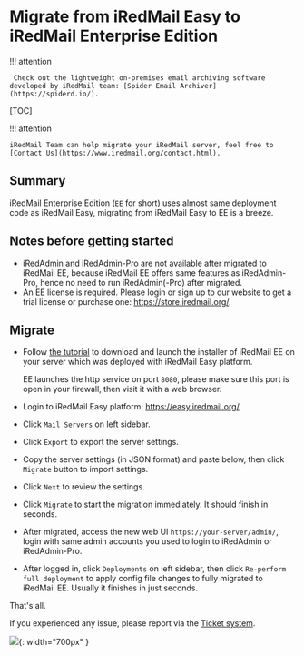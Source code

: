 # Migrate from iRedMail Easy to iRedMail Enterprise Edition

!!! attention

	 Check out the lightweight on-premises email archiving software developed by iRedMail team: [Spider Email Archiver](https://spiderd.io/).

[TOC]

!!! attention

    iRedMail Team can help migrate your iRedMail server, feel free to
    [Contact Us](https://www.iredmail.org/contact.html).

## Summary

iRedMail Enterprise Edition (`EE` for short) uses almost same deployment code
as iRedMail Easy, migrating from iRedMail Easy to EE is a breeze.

## Notes before getting started

- iRedAdmin and iRedAdmin-Pro are not available after migrated to iRedMail EE,
  because iRedMail EE offers same features as iRedAdmin-Pro, hence
  no need to run iRedAdmin(-Pro) after migrated.
- An EE license is required. Please login or sign up to our website to get
  a trial license or purchase one: <https://store.iredmail.org/>.

## Migrate

- Follow [the tutorial](./install.ee.html) to download and launch the installer
  of iRedMail EE on your server which was deployed with
  iRedMail Easy platform.

    EE launches the http service on port `8080`, please make sure this port
    is open in your firewall, then visit it with a web browser.

- Login to iRedMail Easy platform: <https://easy.iredmail.org/>
- Click `Mail Servers` on left sidebar.
- Click `Export` to export the server settings.
- Copy the server settings (in JSON format) and paste below, then click
  `Migrate` button to import settings.
- Click `Next` to review the settings.
- Click `Migrate` to start the migration immediately. It should finish in seconds.
- After migrated, access the new web UI `https://your-server/admin/`,
  login with same admin accounts you used to login to iRedAdmin or iRedAdmin-Pro.
- After logged in, click `Deployments` on left sidebar, then click
  `Re-perform full deployment` to apply config file changes to fully migrated
  to iRedMail EE. Usually it finishes in just seconds.

That's all.

If you experienced any issue, please report via the [Ticket system](https://store.iredmail.org/tickets).

![](./images/ee/easy.to.ee.png){: width="700px" }
